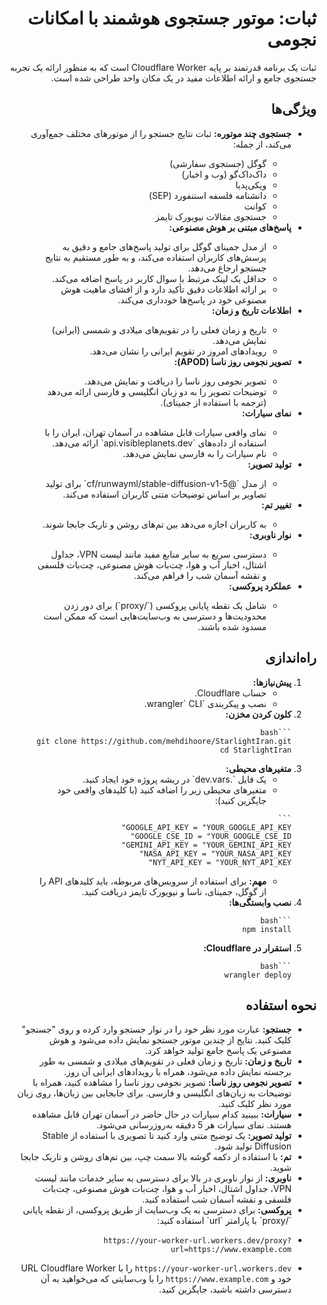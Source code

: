 <div dir="rtl">

# ثبات: موتور جستجوی هوشمند با امکانات نجومی

<p>ثبات یک برنامه قدرتمند بر پایه Cloudflare Worker است که به منظور ارائه یک تجربه جستجوی جامع و ارائه اطلاعات مفید در یک مکان واحد طراحی شده است. </p>
   
## ویژگی‌ها

<ul>
  <li><b>جستجوی چند موتوره:</b> ثبات نتایج جستجو را از موتورهای مختلف جمع‌آوری می‌کند، از جمله:</li>
  <ul>
    <li>گوگل (جستجوی سفارشی)</li>
    <li>داک‌داک‌گو (وب و اخبار)</li>
    <li>ویکی‌پدیا</li>
    <li>دانشنامه فلسفه استنفورد (SEP)</li>
    <li>کوانت</li>
    <li>جستجوی مقالات نیویورک تایمز</li>
  </ul>

  <li><b>پاسخ‌های مبتنی بر هوش مصنوعی:</b></li>
  <ul>
    <li>از مدل جمینای گوگل برای تولید پاسخ‌های جامع و دقیق به پرسش‌های کاربران استفاده می‌کند، و به طور مستقیم به نتایج جستجو ارجاع می‌دهد.</li>
    <li>حداقل یک لینک مرتبط با سوال کاربر در پاسخ اضافه می‌کند.</li>
    <li>بر ارائه اطلاعات دقیق تأکید دارد و از افشای ماهیت هوش مصنوعی خود در پاسخ‌ها خودداری می‌کند.</li>
  </ul>

  <li><b>اطلاعات تاریخ و زمان:</b></li>
  <ul>
    <li>تاریخ و زمان فعلی را در تقویم‌های میلادی و شمسی (ایرانی) نمایش می‌دهد.</li>
    <li>رویدادهای امروز در تقویم ایرانی را نشان می‌دهد.</li>
  </ul>

  <li><b>تصویر نجومی روز ناسا (APOD):</b></li>
  <ul>
    <li>تصویر نجومی روز ناسا را دریافت و نمایش می‌دهد.</li>
    <li>توضیحات تصویر را به دو زبان انگلیسی و فارسی ارائه می‌دهد (ترجمه با استفاده از جمینای).</li>
  </ul>

  <li><b>نمای سیارات:</b></li>
  <ul>
    <li>نمای واقعی سیارات قابل مشاهده در آسمان تهران، ایران را با استفاده از داده‌های `api.visibleplanets.dev` ارائه می‌دهد.</li>
    <li>نام سیارات را به فارسی نمایش می‌دهد.</li>
  </ul>

  <li><b>تولید تصویر:</b></li>
  <ul>
    <li>از مدل `@cf/runwayml/stable-diffusion-v1-5` برای تولید تصاویر بر اساس توضیحات متنی کاربران استفاده می‌کند.</li>
  </ul>

  <li><b>تغییر تم:</b></li>
  <ul>
    <li>به کاربران اجازه می‌دهد بین تم‌های روشن و تاریک جابجا شوند.</li>
  </ul>

  <li><b>نوار ناوبری:</b></li>
  <ul>
    <li>دسترسی سریع به سایر منابع مفید مانند لیست VPN، جداول اشتال، اخبار آب و هوا، چت‌بات هوش مصنوعی، چت‌بات فلسفی و نقشه آسمان شب را فراهم می‌کند.</li>
  </ul>

  <li><b>عملکرد پروکسی:</b></li>
  <ul>
    <li>شامل یک نقطه پایانی پروکسی (`/proxy`) برای دور زدن محدودیت‌ها و دسترسی به وب‌سایت‌هایی است که ممکن است مسدود شده باشند.</li>
  </ul>
</ul>

## راه‌اندازی

<ol>
  <li><b>پیش‌نیازها:</b>
    <ul>
      <li>حساب Cloudflare.</li>
      <li>نصب و پیکربندی `wrangler` CLI.</li>
    </ul>
  </li>
  <li><b>کلون کردن مخزن:</b>

    ```bash
    git clone https://github.com/mehdihoore/StarlightIran.git
    cd StarlightIran
   
  </li>
  <li><b>متغیرهای محیطی:</b>
    <ul>
      <li>یک فایل `.dev.vars` در ریشه پروژه خود ایجاد کنید.</li>
      <li>متغیرهای محیطی زیر را اضافه کنید (با کلیدهای واقعی خود جایگزین کنید):</li>
    </ul>

    ```
    GOOGLE_API_KEY = "YOUR_GOOGLE_API_KEY"
    GOOGLE_CSE_ID = "YOUR_GOOGLE_CSE_ID"
    GEMINI_API_KEY = "YOUR_GEMINI_API_KEY"
    NASA_API_KEY = "YOUR_NASA_API_KEY"
    NYT_API_KEY = "YOUR_NYT_API_KEY"
    
</li>
    <ul>
      <li><b>مهم:</b> برای استفاده از سرویس‌های مربوطه، باید کلیدهای API را از گوگل، جمینای، ناسا و نیویورک تایمز دریافت کنید.</li>
    </ul>
  
  <li><b>نصب وابستگی‌ها:</b>

    ```bash
    npm install
  
  </li>
  <li><b>استقرار در Cloudflare:</b>

    ```bash
    wrangler deploy
    
  </li>
</ol>

## نحوه استفاده

<ul>
  <li><b>جستجو:</b> عبارت مورد نظر خود را در نوار جستجو وارد کرده و روی "جستجو" کلیک کنید. نتایج از چندین موتور جستجو نمایش داده می‌شود و هوش مصنوعی یک پاسخ جامع تولید خواهد کرد.</li>
  <li><b>تاریخ و زمان:</b> تاریخ و زمان فعلی در تقویم‌های میلادی و شمسی به طور برجسته نمایش داده می‌شود، همراه با رویدادهای ایرانی آن روز.</li>
  <li><b>تصویر نجومی روز ناسا:</b> تصویر نجومی روز ناسا را مشاهده کنید، همراه با توضیحات به زبان‌های انگلیسی و فارسی. برای جابجایی بین زبان‌ها، روی زبان مورد نظر کلیک کنید.</li>
  <li><b>سیارات:</b> ببینید کدام سیارات در حال حاضر در آسمان تهران قابل مشاهده هستند. نمای سیارات هر 5 دقیقه به‌روزرسانی می‌شود.</li>
  <li><b>تولید تصویر:</b> یک توضیح متنی وارد کنید تا تصویری با استفاده از Stable Diffusion تولید شود.</li>
  <li><b>تم:</b> با استفاده از دکمه گوشه بالا سمت چپ، بین تم‌های روشن و تاریک جابجا شوید.</li>
  <li><b>ناوبری:</b> از نوار ناوبری در بالا برای دسترسی به سایر خدمات مانند لیست VPN، جداول اشتال، اخبار آب و هوا، چت‌بات هوش مصنوعی، چت‌بات فلسفی و نقشه آسمان شب استفاده کنید.</li>
  <li><b>پروکسی:</b> برای دسترسی به یک وب‌سایت از طریق پروکسی، از نقطه پایانی `/proxy` با پارامتر `url` استفاده کنید:</li>
   <li>
    
    https://your-worker-url.workers.dev/proxy?url=https://www.example.com
</li>
<li dir = "rtl">
    
`https://your-worker-url.workers.dev` را با URL  Cloudflare Worker خود و `https://www.example.com` را با وب‌سایتی که می‌خواهید به آن دسترسی داشته باشید، جایگزین کنید.

</li>
</ul>


</div>

